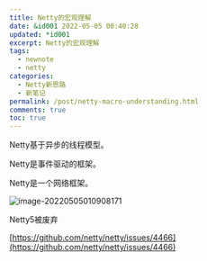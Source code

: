 ```yaml
---
title: Netty的宏观理解
date: &id001 2022-05-05 00:40:28
updated: *id001
excerpt: Netty的宏观理解
tags:
  - newnote
  - netty
categories:
  - Netty新思路
  - 新笔记
permalink: /post/netty-macro-understanding.html
comments: true
toc: true
---
```

Netty基于异步的线程模型。

Netty是事件驱动的框架。

Netty是一个网络框架。

![image-20220505010908171](https://img1.terwer.space/image-20220505010908171.png)

Netty5被废弃

[https://github.com/netty/netty/issues/4466](https://github.com/netty/netty/issues/4466)